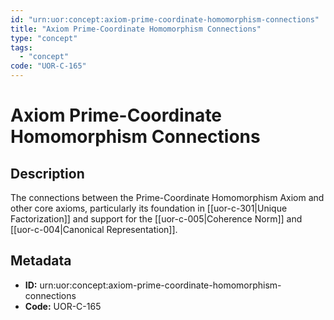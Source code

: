 ```yaml
---
id: "urn:uor:concept:axiom-prime-coordinate-homomorphism-connections"
title: "Axiom Prime-Coordinate Homomorphism Connections"
type: "concept"
tags:
  - "concept"
code: "UOR-C-165"
---
```


# Axiom Prime-Coordinate Homomorphism Connections

## Description

The connections between the Prime-Coordinate Homomorphism Axiom and other core axioms, particularly its foundation in [[uor-c-301|Unique Factorization]] and support for the [[uor-c-005|Coherence Norm]] and [[uor-c-004|Canonical Representation]].

## Metadata

- **ID:** urn:uor:concept:axiom-prime-coordinate-homomorphism-connections
- **Code:** UOR-C-165
